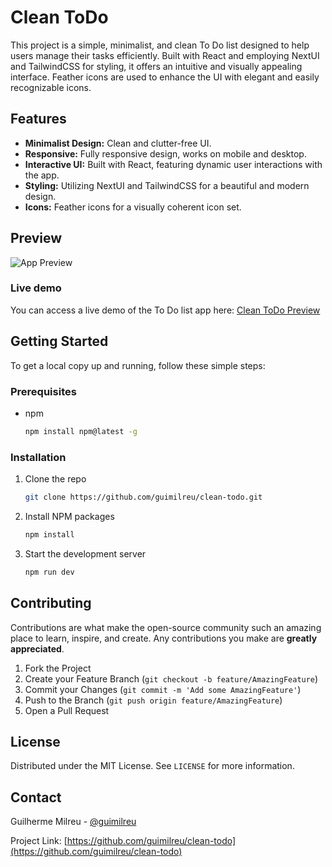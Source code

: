 # Clean ToDo

This project is a simple, minimalist, and clean To Do list designed to help users manage their tasks efficiently. Built with React and employing NextUI and TailwindCSS for styling, it offers an intuitive and visually appealing interface. Feather icons are used to enhance the UI with elegant and easily recognizable icons.

## Features

- **Minimalist Design:** Clean and clutter-free UI.
- **Responsive:** Fully responsive design, works on mobile and desktop.
- **Interactive UI:** Built with React, featuring dynamic user interactions with the app.
- **Styling:** Utilizing NextUI and TailwindCSS for a beautiful and modern design.
- **Icons:** Feather icons for a visually coherent icon set.

## Preview

![App Preview](https://i.imgur.com/rpm1EpK.png)

### Live demo
You can access a live demo of the To Do list app here: [Clean ToDo Preview](https://guimilreu.github.io/clean-todo/)

## Getting Started

To get a local copy up and running, follow these simple steps:

### Prerequisites

- npm
  ```sh
  npm install npm@latest -g
  ```

### Installation

1. Clone the repo
   ```sh
   git clone https://github.com/guimilreu/clean-todo.git
   ```
2. Install NPM packages
   ```sh
   npm install
   ```
3. Start the development server
   ```sh
   npm run dev
   ```

## Contributing

Contributions are what make the open-source community such an amazing place to learn, inspire, and create. Any contributions you make are **greatly appreciated**.

1. Fork the Project
2. Create your Feature Branch (`git checkout -b feature/AmazingFeature`)
3. Commit your Changes (`git commit -m 'Add some AmazingFeature'`)
4. Push to the Branch (`git push origin feature/AmazingFeature`)
5. Open a Pull Request

## License

Distributed under the MIT License. See `LICENSE` for more information.

## Contact

Guilherme Milreu - [@guimilreu](https://twitter.com/guimilreu)

Project Link: [https://github.com/guimilreu/clean-todo](https://github.com/guimilreu/clean-todo)